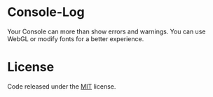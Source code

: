 # Console-Log
Your Console can more than show errors and warnings. You can use WebGL or modify fonts for a better experience.
# License
Code released under the <a href="https://github.com/acuratolo/Console-Log/blob/master/LICENSE">MIT</a> license.
